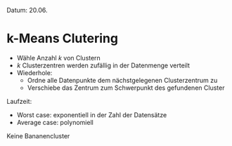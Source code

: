 Datum: 20.06.

# k-Means Clutering

- Wähle Anzahl $k$ von Clustern
- $k$ Clusterzentren werden zufällig in der Datenmenge verteilt
- Wiederhole:
	- Ordne alle Datenpunkte dem nächstgelegenen Clusterzentrum zu
	- Verschiebe das Zentrum zum Schwerpunkt des gefundenen Cluster

Laufzeit:
- Worst case: exponentiell in der Zahl der Datensätze
- Average case: polynomiell

Keine Bananencluster

